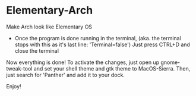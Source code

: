 # Elementary-Arch
Make Arch look like Elementary OS 

- Once the program is done running in the terminal, (aka. the terminal stops with this as it's last line: 'Terminal=false')
Just press CTRL+D and close the terminal

Now everything is done! To activate the changes, just open up gnome-tweak-tool and set your shell theme and gtk theme to MacOS-Sierra. Then, just search for 'Panther' and add it to your dock.

Enjoy!
